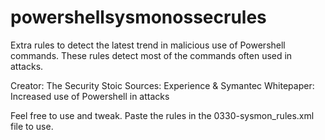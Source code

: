 # powershellsysmonossecrules

Extra rules to detect the latest trend in malicious use of Powershell commands.
These rules detect most of the commands often used in attacks.

Creator: The Security Stoic
Sources: Experience & Symantec Whitepaper: Increased use of Powershell in attacks

Feel free to use and tweak.
Paste the rules in the 0330-sysmon_rules.xml file to use.
